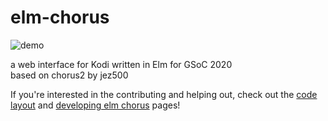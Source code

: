 # elm-chorus

![demo](https://github.com/ionif/elm-chorus/blob/master/demo.gif)

a web interface for Kodi written in Elm for GSoC 2020\
based on chorus2 by jez500

If you're interested in the contributing and helping out, check out the [code layout](https://github.com/ionif/elm-chorus/wiki/Code-layout) and [developing elm chorus](https://github.com/ionif/elm-chorus/wiki/Developing-elm-chorus) pages!
